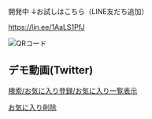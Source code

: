 開発中
↓お試しはこちら（LINE友だち追加）

https://lin.ee/1AaLS1PfJ

![QRコード](https://qiita-image-store.s3.ap-northeast-1.amazonaws.com/0/113263/796db3f1-8b48-543b-820d-8ff59e4fb35a.png)

## デモ動画(Twitter)
[検索/お気に入り登録/お気に入り一覧表示](https://twitter.com/i/status/1270181898233368576)

[お気に入り削除](https://twitter.com/i/status/1270318676869173248)
